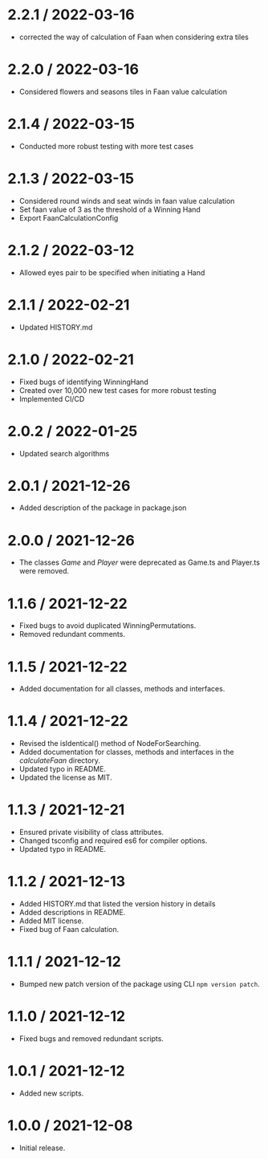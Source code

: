 2.2.1 / 2022-03-16
==================

  * corrected the way of calculation of Faan when considering extra tiles

2.2.0 / 2022-03-16
==================

  * Considered flowers and seasons tiles in Faan value calculation

2.1.4 / 2022-03-15
==================

  * Conducted more robust testing with more test cases

2.1.3 / 2022-03-15
==================

  * Considered round winds and seat winds in faan value calculation
  * Set faan value of 3 as the threshold of a Winning Hand
  * Export FaanCalculationConfig

2.1.2 / 2022-03-12
==================

  * Allowed eyes pair to be specified when initiating a Hand

2.1.1 / 2022-02-21
==================

  * Updated HISTORY.md

2.1.0 / 2022-02-21
==================

  * Fixed bugs of identifying WinningHand
  * Created over 10,000 new test cases for more robust testing
  * Implemented CI/CD

2.0.2 / 2022-01-25
==================

  * Updated search algorithms

2.0.1 / 2021-12-26
==================

  * Added description of the package in package.json

2.0.0 / 2021-12-26
==================

  * The classes *Game* and *Player* were deprecated as Game.ts and Player.ts were removed.

1.1.6 / 2021-12-22
==================

  * Fixed bugs to avoid duplicated WinningPermutations.
  * Removed redundant comments.

1.1.5 / 2021-12-22
==================

  * Added documentation for all classes, methods and interfaces.

1.1.4 / 2021-12-22
==================

  * Revised the isIdentical() method of NodeForSearching.
  * Added documentation for classes, methods and interfaces in the *calculateFaan* directory.
  * Updated typo in README.
  * Updated the license as MIT.

1.1.3 / 2021-12-21
==================

  * Ensured private visibility of class attributes.
  * Changed tsconfig and required es6 for compiler options.
  * Updated typo in README.

1.1.2 / 2021-12-13
==================

  * Added HISTORY.md that listed the version history in details
  * Added descriptions in README.
  * Added MIT license.
  * Fixed bug of Faan calculation.

1.1.1 / 2021-12-12
==================

  * Bumped new patch version of the package using CLI ```npm version patch```.

1.1.0 / 2021-12-12
==================

  * Fixed bugs and removed redundant scripts.

1.0.1 / 2021-12-12
==================

  * Added new scripts.

1.0.0 / 2021-12-08
==================

  * Initial release.
